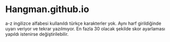 # Hangman.github.io

a-z ingilizce alfabesi kullanıldı türkçe karakterler yok.
Aynı harf girildiğinde uyarı veriyor ve tekrar yazılmıyor.
En fazla 30 olacak şekilde skor ayarlaması yapıldı istenirse değiştirilebilir.
